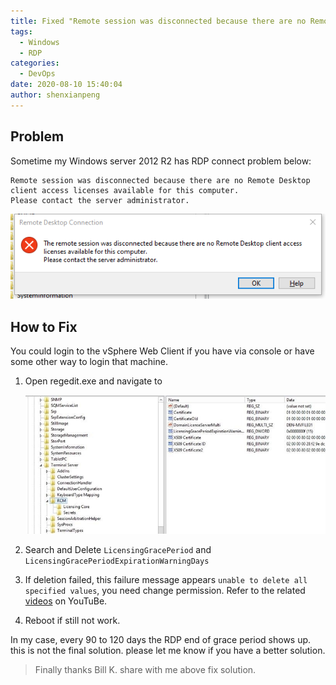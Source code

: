 ```yaml
---
title: Fixed "Remote session was disconnected because there are no Remote Desktop client access licenses available"
tags:
  - Windows
  - RDP
categories:
  - DevOps
date: 2020-08-10 15:40:04
author: shenxianpeng
---
```


## Problem

Sometime my Windows server 2012 R2 has RDP connect problem below:

```
Remote session was disconnected because there are no Remote Desktop client access licenses available for this computer.
Please contact the server administrator.
```

![RDP connect problem](rdp-problem/RDP-failed.png)

<!-- more -->

## How to Fix

You could login to the vSphere Web Client if you have via console or have some other way to login that machine.

1. Open regedit.exe and navigate to 

    ![Regedit](rdp-problem/regedit.jpg)

2. Search and Delete `LicensingGracePeriod` and `LicensingGracePeriodExpirationWarningDays`

3. If deletion failed, this failure message appears `unable to delete all specified values`, you need change permission. Refer to the related [videos](https://www.youtube.com/results?search_query=unable+to+delete+all+specified+values) on YouTuBe.

4. Reboot if still not work.


In my case, every 90 to 120 days the RDP end of grace period shows up. this is not the final solution. please let me know if you have a better solution.

> Finally thanks Bill K. share with me above fix solution.
